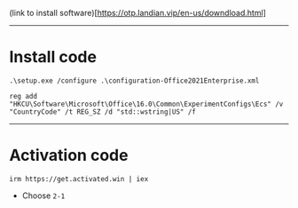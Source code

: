 (link to install software)[https://otp.landian.vip/en-us/downdload.html]

---
# Install code

`.\setup.exe /configure .\configuration-Office2021Enterprise.xml`


`reg add "HKCU\Software\Microsoft\Office\16.0\Common\ExperimentConfigs\Ecs" /v "CountryCode" /t REG_SZ /d "std::wstring|US" /f`

---
# Activation code

`irm https://get.activated.win | iex `

* Choose
  `2-1`
